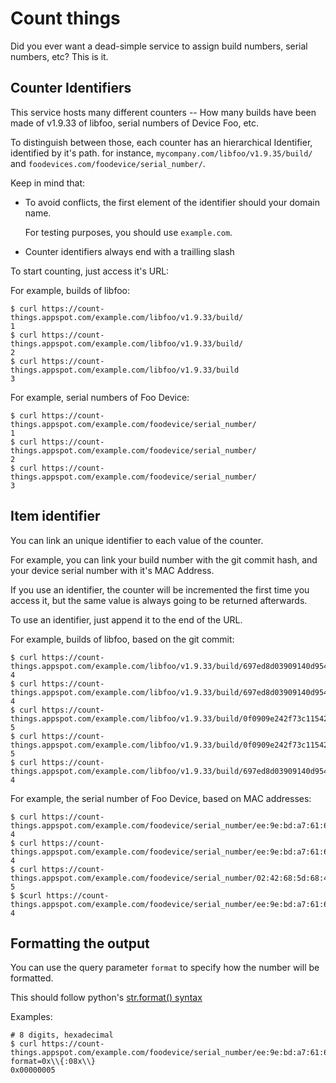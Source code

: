 # Count things
Did you ever want a dead-simple service to assign build numbers, serial numbers, etc? This is it.

## Counter Identifiers
This service hosts many different counters -- How many builds have been made of v1.9.33 of libfoo, serial numbers of Device Foo, etc.

To distinguish between those, each counter has an hierarchical Identifier, identified by it's path. for instance, `mycompany.com/libfoo/v1.9.35/build/` and `foodevices.com/foodevice/serial_number/`.

Keep in mind that:
- To avoid conflicts, the first element of the identifier should your domain name.

  For testing purposes, you should use `example.com`.
- Counter identifiers always end with a trailling slash

To start counting, just access it's URL: 

For example, builds of libfoo:
```
$ curl https://count-things.appspot.com/example.com/libfoo/v1.9.33/build/
1
$ curl https://count-things.appspot.com/example.com/libfoo/v1.9.33/build/
2
$ curl https://count-things.appspot.com/example.com/libfoo/v1.9.33/build
3
```

For example, serial numbers of Foo Device:
```
$ curl https://count-things.appspot.com/example.com/foodevice/serial_number/
1
$ curl https://count-things.appspot.com/example.com/foodevice/serial_number/
2
$ curl https://count-things.appspot.com/example.com/foodevice/serial_number/
3
```

## Item identifier
You can link an unique identifier to each value of the counter.

For example, you can link your build number with the git commit hash, and your device serial number with it's MAC Address.

If you use an identifier, the counter will be incremented the first time you access it, but the same value is always going to be returned afterwards.

To use an identifier, just append it to the end of the URL.

For example, builds of libfoo, based on the git commit:
```
$ curl https://count-things.appspot.com/example.com/libfoo/v1.9.33/build/697ed8d03909140d95484d46d277a4e46d89b0e5
4
$ curl https://count-things.appspot.com/example.com/libfoo/v1.9.33/build/697ed8d03909140d95484d46d277a4e46d89b0e5
4
$ curl https://count-things.appspot.com/example.com/libfoo/v1.9.33/build/0f0909e242f73c1154272cf04f07fc9afe13e5b8
5
$ curl https://count-things.appspot.com/example.com/libfoo/v1.9.33/build/0f0909e242f73c1154272cf04f07fc9afe13e5b8
5
$ curl https://count-things.appspot.com/example.com/libfoo/v1.9.33/build/697ed8d03909140d95484d46d277a4e46d89b0e5
4
```

For example, the serial number of Foo Device, based on MAC addresses:
```
$ curl https://count-things.appspot.com/example.com/foodevice/serial_number/ee:9e:bd:a7:61:69
4
$ curl https://count-things.appspot.com/example.com/foodevice/serial_number/ee:9e:bd:a7:61:69
4
$ curl https://count-things.appspot.com/example.com/foodevice/serial_number/02:42:68:5d:68:4d 
5
$ $curl https://count-things.appspot.com/example.com/foodevice/serial_number/ee:9e:bd:a7:61:69
4
```

## Formatting the output
You can use the query parameter `format` to specify how the number will be formatted.

This should follow python's [str.format() syntax](https://docs.python.org/2/library/string.html#format-string-syntax)

Examples: 
```
# 8 digits, hexadecimal
$ curl https://count-things.appspot.com/example.com/foodevice/serial_number/ee:9e:bd:a7:61:69?format=0x\\{:08x\\}
0x00000005
```
